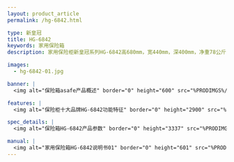 ```yaml
---
layout: product_article
permalink: /hg-6842.html

type: 新皇冠
title: HG-6842
keywords: 家用保险箱
description: 家用保险柜新皇冠系列HG-6842高680mm，宽440mm，深400mm，净重78公斤，柜体震动侦测预警和电量自检功能，全程智能管控无忧。

images:
  - hg-6842-01.jpg

banner: |
  <img alt="保险箱asafe产品概述" border="0" height="600" src="%PRODIMGS%/hg-6842-banner.jpg" width="1000" />

features: |
  <img alt="保险柜十大品牌HG-6842功能特征" border="0" height="2900" src="%PRODIMGS%/hg-6842-cbgs.jpg" width="1000" />

spec_details: |
  <img alt="保险箱HG-6842产品参数" border="0" height="3337" src="%PRODIMGS%/hg-6842-gntz.jpg" width="1000" />

manual: |
  <img alt="家用保险箱HG-6842说明书01" border="0" height="601" src="%PRODIMGS%/hg-6842-cpcs.jpg" width="1000" />
---
```

